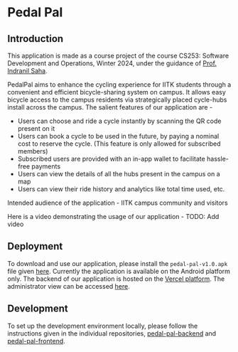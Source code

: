 # Pedal Pal 
## Introduction
This application is made as a course project of the course CS253: Software Development and Operations, Winter 2024, under the guidance of [Prof. Indranil Saha](https://www.cse.iitk.ac.in/users/isaha/). 

PedalPal aims to enhance the cycling experience for IITK students through a convenient and efficient bicycle-sharing system on campus. It allows easy bicycle access to the campus residents via strategically placed cycle-hubs install across the campus. The salient features of our application are - 
- Users can choose and ride a cycle instantly by scanning the QR code present on it
- Users can book a cycle to be used in the future, by paying a nominal cost to reserve the cycle. (This feature is only allowed for subscribed members)
- Subscribed users are provided with an in-app wallet to facilitate hassle-free payments
- Users can view the details of all the hubs present in the campus on a map
- Users can view their ride history and analytics like total time used, etc.

Intended audience of the application - IITK campus community and visitors

Here is a video demonstrating the usage of our application - 
TODO: Add video

## Deployment
To download and use our application, please install the `pedal-pal-v1.0.apk` file given [here](https://drive.google.com/file/d/16vLAnBF8nHyhyBQPX3l_-YrZ74kDL6YB/view?usp=sharing). Currently the application is available on the Android platform only. The backend of our application is hosted on the [Vercel platform](vercel.com). The administrator view can be accessed [here](https://pedal-pal-backend.vercel.app/admin/).

## Development 
To set up the development environment locally, please follow the instructions given in the individual repositories, [pedal-pal-backend](https://github.com/Pedal-Pal-CS253/pedal-pal-backend/) and [pedal-pal-frontend](https://github.com/Pedal-Pal-CS253/pedal-pal-frontend/).
